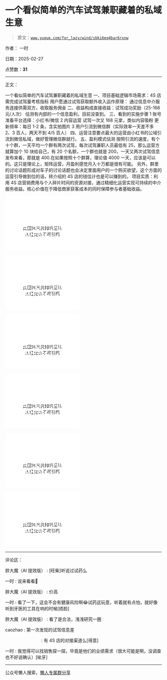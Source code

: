 # 一个看似简单的汽车试驾兼职藏着的私域生意

> 原文：[`www.yuque.com/for_lazy/wind/sbki6eq4bar6rxnw`](https://www.yuque.com/for_lazy/wind/sbki6eq4bar6rxnw)

作者： 一时

日期：2025-02-27

点赞数：**31**

* * *

正文：

一个看似简单的汽车试驾兼职藏着的私域生意 一、项目基础逻辑​ ​市场需求：4S 店需完成试驾量考核指标 用户愿通过试驾获取额外收入 ​运作原理：
通过信息中介服务连接供需双方，收取服务佣金 二、收益构成​ ​直接收益：试驾成功奖励（25-168 元/人次） 估测有内部的一个信息盈利，目前没查到。
三、看到的实施步骤​ ​1 账号准备​ 平台选择：小红书/微信 ​2 内容运营​ 试驾一次又 168 元拿，类似内容吸粉 更新频率：每日 1-2 条，含实拍图片
​3 用户引流到微信群（实际效率一天差不多 2、3 百人，两天不到 4/5 百人） 四、运营注意要点​
​最大的运营由小红书的公域引流到微信私域，做好管理微信群就行。 五、盈利模式估测
按照引流的速度，有个十个群，一天平均一个群有两次试驾，每次试驾兼职人员最低有 25，那么运营方就算加个 10 块给自己，有 20 个名额，一个群也就是 200，一天又两次试驾信息发布来看，那就是 400.在如果按照十个群算，理论值 4000 一天，应该是可以的。这只是理论上，矩阵运营，月盈利感觉月入十万都是很有可能。
另外，群里的讨论话题形成对车子的讨论话题也会决定里面用户的一个购买欲望，这个方面的运营引导做到位的话，转介绍的 4S 店的钱估计也是可以赚到的。
项目实质：利用 4S 店营销费用与个人碎片时间的资源对接，通过精细化运营实现可持续的中介服务收益。核心价值在于降低商家获客成本的同时保障参与者基础收益。

![](img/2d955abdd11d77aa2c3bea1ee29ad710.png "None")

![](img/6d04ec5f766178492b7b8b9a8e31c48d.png "None")

![](img/6266a8f071a8736a14fca579e40e397f.png "None")

![](img/57fab56d7d3eda6f45691c210acb9a8b.png "None")

![](img/2b1013b7cd7014bf197e025e41111fce.png "None")

![](img/5f8f49fb4a0a4353fa852e3e4ee8a69f.png "None")

* * *

评论区：

胖大魔（AI 提效版） : [旺柴]听说过试药么

一时 : 说来看看🧐

胖大魔（AI 提效版） : 价高

一时 : 看了一下，这会不会有健康风险啊😂试药这玩意，听着就有点怕，就好像听到牙医的工具在响的时候[捂脸]

胖大魔（AI 提效版） : 看了是合法，浅浅研究一圈

caozhao : 第一次发现的试驾信息差

　　　　　　　　 : 有 4S 店的对接渠道么[得意]

一时 : 我觉得可以找销售探一探，毕竟是他们的业绩需求（很大可能是啊，没调查也不好说确认）[呲牙]

* * *

公众号懒人搜索，[懒人专属群分享](https://lazybook.fun/#/blog/group)